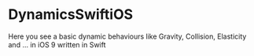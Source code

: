 # DynamicsSwiftiOS
Here you see a basic dynamic behaviours like Gravity, Collision, Elasticity and ... in iOS 9 written in Swift
